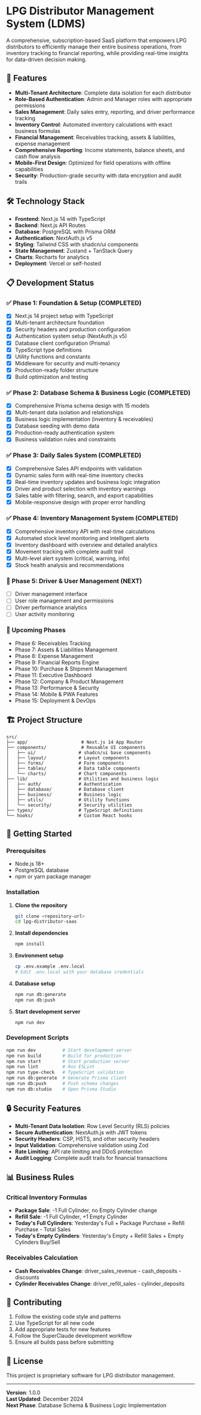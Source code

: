 # LPG Distributor Management System (LDMS)

A comprehensive, subscription-based SaaS platform that empowers LPG distributors to efficiently manage their entire business operations, from inventory tracking to financial reporting, while providing real-time insights for data-driven decision making.

## 🚀 Features

- **Multi-Tenant Architecture**: Complete data isolation for each distributor
- **Role-Based Authentication**: Admin and Manager roles with appropriate permissions
- **Sales Management**: Daily sales entry, reporting, and driver performance tracking
- **Inventory Control**: Automated inventory calculations with exact business formulas
- **Financial Management**: Receivables tracking, assets & liabilities, expense management
- **Comprehensive Reporting**: Income statements, balance sheets, and cash flow analysis
- **Mobile-First Design**: Optimized for field operations with offline capabilities
- **Security**: Production-grade security with data encryption and audit trails

## 🛠️ Technology Stack

- **Frontend**: Next.js 14 with TypeScript
- **Backend**: Next.js API Routes
- **Database**: PostgreSQL with Prisma ORM
- **Authentication**: NextAuth.js v5
- **Styling**: Tailwind CSS with shadcn/ui components
- **State Management**: Zustand + TanStack Query
- **Charts**: Recharts for analytics
- **Deployment**: Vercel or self-hosted

## 📋 Development Status

### ✅ Phase 1: Foundation & Setup (COMPLETED)
- [x] Next.js 14 project setup with TypeScript
- [x] Multi-tenant architecture foundation
- [x] Security headers and production configuration
- [x] Authentication system setup (NextAuth.js v5)
- [x] Database client configuration (Prisma)
- [x] TypeScript type definitions
- [x] Utility functions and constants
- [x] Middleware for security and multi-tenancy
- [x] Production-ready folder structure
- [x] Build optimization and testing

### ✅ Phase 2: Database Schema & Business Logic (COMPLETED)
- [x] Comprehensive Prisma schema design with 15 models
- [x] Multi-tenant data isolation and relationships
- [x] Business logic implementation (inventory & receivables)
- [x] Database seeding with demo data
- [x] Production-ready authentication system
- [x] Business validation rules and constraints

### ✅ Phase 3: Daily Sales System (COMPLETED)
- [x] Comprehensive Sales API endpoints with validation
- [x] Dynamic sales form with real-time inventory checks
- [x] Real-time inventory updates and business logic integration
- [x] Driver and product selection with inventory warnings
- [x] Sales table with filtering, search, and export capabilities
- [x] Mobile-responsive design with proper error handling

### ✅ Phase 4: Inventory Management System (COMPLETED)
- [x] Comprehensive inventory API with real-time calculations
- [x] Automated stock level monitoring and intelligent alerts
- [x] Inventory dashboard with overview and detailed analytics
- [x] Movement tracking with complete audit trail
- [x] Multi-level alert system (critical, warning, info)
- [x] Stock health analysis and recommendations

### 🔄 Phase 5: Driver & User Management (NEXT)
- [ ] Driver management interface
- [ ] User role management and permissions
- [ ] Driver performance analytics
- [ ] User activity monitoring

### 📅 Upcoming Phases
- Phase 6: Receivables Tracking
- Phase 7: Assets & Liabilities Management
- Phase 8: Expense Management
- Phase 9: Financial Reports Engine
- Phase 10: Purchase & Shipment Management
- Phase 11: Executive Dashboard
- Phase 12: Company & Product Management
- Phase 13: Performance & Security
- Phase 14: Mobile & PWA Features
- Phase 15: Deployment & DevOps

## 🏗️ Project Structure

```
src/
├── app/                    # Next.js 14 App Router
├── components/             # Reusable UI components
│   ├── ui/                # shadcn/ui base components
│   ├── layout/            # Layout components
│   ├── forms/             # Form components
│   ├── tables/            # Data table components
│   └── charts/            # Chart components
├── lib/                   # Utilities and business logic
│   ├── auth/              # Authentication
│   ├── database/          # Database client
│   ├── business/          # Business logic
│   ├── utils/             # Utility functions
│   └── security/          # Security utilities
├── types/                 # TypeScript definitions
└── hooks/                 # Custom React hooks
```

## 🚀 Getting Started

### Prerequisites

- Node.js 18+ 
- PostgreSQL database
- npm or yarn package manager

### Installation

1. **Clone the repository**
   ```bash
   git clone <repository-url>
   cd lpg-distributor-saas
   ```

2. **Install dependencies**
   ```bash
   npm install
   ```

3. **Environment setup**
   ```bash
   cp .env.example .env.local
   # Edit .env.local with your database credentials
   ```

4. **Database setup**
   ```bash
   npm run db:generate
   npm run db:push
   ```

5. **Start development server**
   ```bash
   npm run dev
   ```

### Development Scripts

```bash
npm run dev          # Start development server
npm run build        # Build for production
npm run start        # Start production server
npm run lint         # Run ESLint
npm run type-check   # TypeScript validation
npm run db:generate  # Generate Prisma client
npm run db:push      # Push schema changes
npm run db:studio    # Open Prisma Studio
```

## 🔒 Security Features

- **Multi-Tenant Data Isolation**: Row Level Security (RLS) policies
- **Secure Authentication**: NextAuth.js with JWT tokens
- **Security Headers**: CSP, HSTS, and other security headers
- **Input Validation**: Comprehensive validation using Zod
- **Rate Limiting**: API rate limiting and DDoS protection
- **Audit Logging**: Complete audit trails for financial transactions

## 📊 Business Rules

### Critical Inventory Formulas
- **Package Sale**: -1 Full Cylinder, no Empty Cylinder change
- **Refill Sale**: -1 Full Cylinder, +1 Empty Cylinder
- **Today's Full Cylinders**: Yesterday's Full + Package Purchase + Refill Purchase - Total Sales
- **Today's Empty Cylinders**: Yesterday's Empty + Refill Sales + Empty Cylinders Buy/Sell

### Receivables Calculation
- **Cash Receivables Change**: driver_sales_revenue - cash_deposits - discounts
- **Cylinder Receivables Change**: driver_refill_sales - cylinder_deposits

## 🤝 Contributing

1. Follow the existing code style and patterns
2. Use TypeScript for all new code
3. Add appropriate tests for new features
4. Follow the SuperClaude development workflow
5. Ensure all builds pass before submitting

## 📄 License

This project is proprietary software for LPG distributor management.

---

**Version**: 1.0.0  
**Last Updated**: December 2024  
**Next Phase**: Database Schema & Business Logic Implementation
